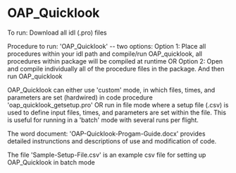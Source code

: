 # OAP_Quicklook

To run: Download all idl (.pro) files

Procedure to run: 'OAP_Quicklook' -- two options: 
    Option 1: Place all procedures within your idl path and compile/run OAP_quicklook, all procedures within package will be compiled at runtime 
    OR 
    Option 2: Open and compile individually all of the procedure files in the package. And then run OAP_quicklook
    
OAP_Quicklook can either use 'custom' mode, in which files, times, and parameters are set (hardwired) in code procedure 'oap_quicklook_getsetup.pro'
    OR
    run in file mode where a setup file (.csv) is used to define input files, times, and parameters are set within the file. This is useful for running in a 'batch' mode with several runs per flight.

   
The word document: 'OAP-Quicklook-Progam-Guide.docx' provides detailed instrunctions and descriptions of use and modification of code.

The file 'Sample-Setup-File.csv' is an example csv file for setting up OAP_Quicklook in batch mode
